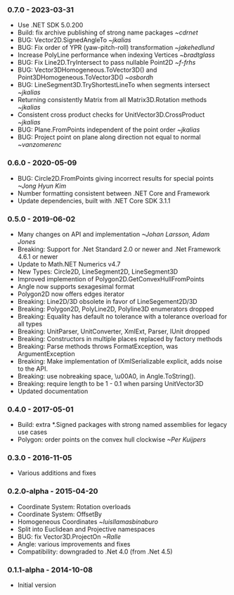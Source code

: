 ### 0.7.0 - 2023-03-31
* Use .NET SDK 5.0.200
* Build: fix archive publishing of strong name packages *~cdrnet* 
* BUG: Vector2D.SignedAngleTo *~jkalias*
* BUG: Fix order of YPR (yaw-pitch-roll) transformation *~jakehedlund*
* Increase PolyLine performance when indexing Vertices *~bradtglass*
* BUG: Fix Line2D.TryIntersect to pass nullable Point2D *~f-frhs*
* BUG: Vector3DHomogeneous.ToVector3D() and Point3DHomogeneous.ToVector3D() *~osbordh*
* BUG: LineSegment3D.TryShortestLineTo when segments intersect *~jkalias*
* Returning consistently Matrix<double> from all Matrix3D.Rotation methods *~jkalias*
* Consistent cross product checks for UnitVector3D.CrossProduct *~jkalias*
* BUG: Plane.FromPoints independent of the point order *~jkalias*
* BUG: Project point on plane along direction not equal to normal *~vanzomerenc*

### 0.6.0 - 2020-05-09
* BUG: Circle2D.FromPoints giving incorrect results for special points *~Jong Hyun Kim*
* Number formatting consistent between .NET Core and Framework
* Update dependencies, built with .NET Core SDK 3.1.1

### 0.5.0 - 2019-06-02
* Many changes on API and implementation *~Johan Larsson, Adam Jones*
* Breaking: Support for .Net Standard 2.0 or newer and .Net Framework 4.6.1 or newer
* Update to Math.NET Numerics v4.7
* New Types: Circle2D, LineSegment2D, LineSegment3D
* Improved implemention of Polygon2D.GetConvexHullFromPoints
* Angle now supports sexagesimal format
* Polygon2D now offers edges iterator
* Breaking: Line2D/3D obsolete in favor of LineSegement2D/3D
* Breaking: Polygon2D, PolyLine2D, Polyline3D enumerators dropped
* Breaking: Equality has default no tolerance with a tolerance overload for all types
* Breaking: UnitParser, UnitConverter, XmlExt, Parser, IUnit dropped
* Breaking: Constructors in multiple places replaced by factory methods
* Breaking: Parse methods throws FormatException, was ArgumentException
* Breaking: Make implementation of IXmlSerializable explicit, adds noise to the API.
* Breaking: use nobreaking space, \u00A0, in Angle.ToString().
* Breaking: require length to be 1 - 0.1 when parsing UnitVector3D
* Updated documentation

### 0.4.0 - 2017-05-01
* Build: extra *.Signed packages with strong named assemblies for legacy use cases
* Polygon: order points on the convex hull clockwise *~Per Kuijpers*

### 0.3.0 - 2016-11-05
* Various additions and fixes

### 0.2.0-alpha - 2015-04-20
* Coordinate System: Rotation overloads
* Coordinate System: OffsetBy
* Homogeneous Coordinates *~luisllamasbinaburo*
* Split into Euclidean and Projective namespaces
* BUG: fix Vector3D.ProjectOn *~Ralle*
* Angle: various improvements and fixes
* Compatibility: downgraded to .Net 4.0 (from .Net 4.5)

### 0.1.1-alpha - 2014-10-08
* Initial version
